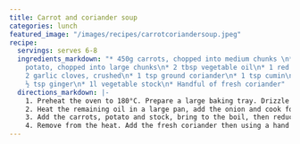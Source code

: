 ```yaml
---
title: Carrot and coriander soup
categories: lunch
featured_image: "/images/recipes/carrotcoriandersoup.jpeg"
recipe:
  servings: serves 6-8
  ingredients_markdown: "* 450g carrots, chopped into medium chunks \n* 1 large sweet
    potato, chopped into large chunks\n* 2 tbsp vegetable oil\n* 1 red onion, chopped\n*
    2 garlic cloves, crushed\n* 1 tsp ground coriander\n* 1 tsp cumin\n* 1 tsp tumeric\n*
    ½ tsp ginger\n* 1l vegetable stock\n* Handful of fresh coriander"
  directions_markdown: |-
    1. Preheat the oven to 180°C. Prepare a large baking tray. Drizzle the carrots and sweet potato with 1 tbsp of oil and roast for 15-20 minutess.
    2. Heat the remaining oil in a large pan, add the onion and cook for 3 minutes until softened. Add the garlic and cook for another minute. Stir in the ground coriander, cumin, turmeric and ginger, then cook for 1 more minute.
    3. Add the carrots, potato and stock, bring to the boil, then reduce the heat. Cover and cook for 10 minutes until the carrots are tender.
    4. Remove from the heat. Add the fresh coriander then using a hand blender, blend until smooth. Season to taste and reheat to serve.
---
```

